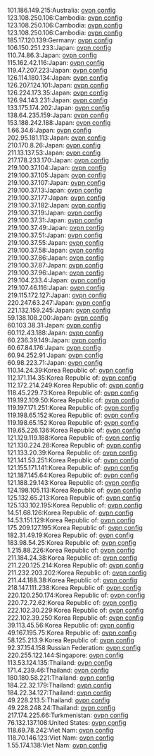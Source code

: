 101.186.149.215:Australia: [ovpn config](vpn/101_186_149_215.ovpn)  
123.108.250.106:Cambodia: [ovpn config](vpn/123_108_250_106.ovpn)  
123.108.250.106:Cambodia: [ovpn config](vpn/123_108_250_106.ovpn)  
123.108.250.106:Cambodia: [ovpn config](vpn/123_108_250_106.ovpn)  
185.17.120.139:Germany: [ovpn config](vpn/185_17_120_139.ovpn)  
106.150.251.233:Japan: [ovpn config](vpn/106_150_251_233.ovpn)  
110.74.86.3:Japan: [ovpn config](vpn/110_74_86_3.ovpn)  
115.162.42.116:Japan: [ovpn config](vpn/115_162_42_116.ovpn)  
119.47.207.223:Japan: [ovpn config](vpn/119_47_207_223.ovpn)  
126.114.180.134:Japan: [ovpn config](vpn/126_114_180_134.ovpn)  
126.207.124.101:Japan: [ovpn config](vpn/126_207_124_101.ovpn)  
126.224.173.35:Japan: [ovpn config](vpn/126_224_173_35.ovpn)  
126.94.143.231:Japan: [ovpn config](vpn/126_94_143_231.ovpn)  
133.175.174.202:Japan: [ovpn config](vpn/133_175_174_202.ovpn)  
138.64.235.159:Japan: [ovpn config](vpn/138_64_235_159.ovpn)  
153.188.242.188:Japan: [ovpn config](vpn/153_188_242_188.ovpn)  
1.66.34.6:Japan: [ovpn config](vpn/1_66_34_6.ovpn)  
202.95.181.113:Japan: [ovpn config](vpn/202_95_181_113.ovpn)  
210.170.8.26:Japan: [ovpn config](vpn/210_170_8_26.ovpn)  
211.13.137.53:Japan: [ovpn config](vpn/211_13_137_53.ovpn)  
217.178.233.170:Japan: [ovpn config](vpn/217_178_233_170.ovpn)  
219.100.37.104:Japan: [ovpn config](vpn/219_100_37_104.ovpn)  
219.100.37.105:Japan: [ovpn config](vpn/219_100_37_105.ovpn)  
219.100.37.107:Japan: [ovpn config](vpn/219_100_37_107.ovpn)  
219.100.37.13:Japan: [ovpn config](vpn/219_100_37_13.ovpn)  
219.100.37.177:Japan: [ovpn config](vpn/219_100_37_177.ovpn)  
219.100.37.182:Japan: [ovpn config](vpn/219_100_37_182.ovpn)  
219.100.37.19:Japan: [ovpn config](vpn/219_100_37_19.ovpn)  
219.100.37.31:Japan: [ovpn config](vpn/219_100_37_31.ovpn)  
219.100.37.49:Japan: [ovpn config](vpn/219_100_37_49.ovpn)  
219.100.37.51:Japan: [ovpn config](vpn/219_100_37_51.ovpn)  
219.100.37.55:Japan: [ovpn config](vpn/219_100_37_55.ovpn)  
219.100.37.58:Japan: [ovpn config](vpn/219_100_37_58.ovpn)  
219.100.37.86:Japan: [ovpn config](vpn/219_100_37_86.ovpn)  
219.100.37.87:Japan: [ovpn config](vpn/219_100_37_87.ovpn)  
219.100.37.96:Japan: [ovpn config](vpn/219_100_37_96.ovpn)  
219.104.233.4:Japan: [ovpn config](vpn/219_104_233_4.ovpn)  
219.107.46.116:Japan: [ovpn config](vpn/219_107_46_116.ovpn)  
219.115.172.127:Japan: [ovpn config](vpn/219_115_172_127.ovpn)  
220.247.63.247:Japan: [ovpn config](vpn/220_247_63_247.ovpn)  
221.132.159.245:Japan: [ovpn config](vpn/221_132_159_245.ovpn)  
59.138.108.200:Japan: [ovpn config](vpn/59_138_108_200.ovpn)  
60.103.38.31:Japan: [ovpn config](vpn/60_103_38_31.ovpn)  
60.112.43.188:Japan: [ovpn config](vpn/60_112_43_188.ovpn)  
60.236.39.149:Japan: [ovpn config](vpn/60_236_39_149.ovpn)  
60.67.84.176:Japan: [ovpn config](vpn/60_67_84_176.ovpn)  
60.94.252.91:Japan: [ovpn config](vpn/60_94_252_91.ovpn)  
60.98.223.71:Japan: [ovpn config](vpn/60_98_223_71.ovpn)  
110.14.24.39:Korea Republic of: [ovpn config](vpn/110_14_24_39.ovpn)  
112.171.114.35:Korea Republic of: [ovpn config](vpn/112_171_114_35.ovpn)  
112.172.214.249:Korea Republic of: [ovpn config](vpn/112_172_214_249.ovpn)  
118.45.229.73:Korea Republic of: [ovpn config](vpn/118_45_229_73.ovpn)  
119.192.109.50:Korea Republic of: [ovpn config](vpn/119_192_109_50.ovpn)  
119.197.171.251:Korea Republic of: [ovpn config](vpn/119_197_171_251.ovpn)  
119.198.65.152:Korea Republic of: [ovpn config](vpn/119_198_65_152.ovpn)  
119.198.65.152:Korea Republic of: [ovpn config](vpn/119_198_65_152.ovpn)  
119.65.226.136:Korea Republic of: [ovpn config](vpn/119_65_226_136.ovpn)  
121.129.119.188:Korea Republic of: [ovpn config](vpn/121_129_119_188.ovpn)  
121.130.224.28:Korea Republic of: [ovpn config](vpn/121_130_224_28.ovpn)  
121.133.20.39:Korea Republic of: [ovpn config](vpn/121_133_20_39.ovpn)  
121.141.53.251:Korea Republic of: [ovpn config](vpn/121_141_53_251.ovpn)  
121.155.171.141:Korea Republic of: [ovpn config](vpn/121_155_171_141.ovpn)  
121.187.145.64:Korea Republic of: [ovpn config](vpn/121_187_145_64.ovpn)  
121.188.29.143:Korea Republic of: [ovpn config](vpn/121_188_29_143.ovpn)  
124.198.105.113:Korea Republic of: [ovpn config](vpn/124_198_105_113.ovpn)  
125.132.65.213:Korea Republic of: [ovpn config](vpn/125_132_65_213.ovpn)  
125.133.102.195:Korea Republic of: [ovpn config](vpn/125_133_102_195.ovpn)  
14.51.68.126:Korea Republic of: [ovpn config](vpn/14_51_68_126.ovpn)  
14.53.151.129:Korea Republic of: [ovpn config](vpn/14_53_151_129.ovpn)  
175.209.127.195:Korea Republic of: [ovpn config](vpn/175_209_127_195.ovpn)  
182.31.49.19:Korea Republic of: [ovpn config](vpn/182_31_49_19.ovpn)  
183.98.54.25:Korea Republic of: [ovpn config](vpn/183_98_54_25.ovpn)  
1.215.88.226:Korea Republic of: [ovpn config](vpn/1_215_88_226.ovpn)  
211.184.24.38:Korea Republic of: [ovpn config](vpn/211_184_24_38.ovpn)  
211.220.125.214:Korea Republic of: [ovpn config](vpn/211_220_125_214.ovpn)  
211.232.203.202:Korea Republic of: [ovpn config](vpn/211_232_203_202.ovpn)  
211.44.188.38:Korea Republic of: [ovpn config](vpn/211_44_188_38.ovpn)  
218.147.111.238:Korea Republic of: [ovpn config](vpn/218_147_111_238.ovpn)  
220.120.250.174:Korea Republic of: [ovpn config](vpn/220_120_250_174.ovpn)  
220.72.72.62:Korea Republic of: [ovpn config](vpn/220_72_72_62.ovpn)  
222.102.30.229:Korea Republic of: [ovpn config](vpn/222_102_30_229.ovpn)  
222.102.39.250:Korea Republic of: [ovpn config](vpn/222_102_39_250.ovpn)  
39.113.45.56:Korea Republic of: [ovpn config](vpn/39_113_45_56.ovpn)  
49.167.195.75:Korea Republic of: [ovpn config](vpn/49_167_195_75.ovpn)  
58.125.213.9:Korea Republic of: [ovpn config](vpn/58_125_213_9.ovpn)  
92.37.154.158:Russian Federation: [ovpn config](vpn/92_37_154_158.ovpn)  
220.255.122.144:Singapore: [ovpn config](vpn/220_255_122_144.ovpn)  
113.53.124.135:Thailand: [ovpn config](vpn/113_53_124_135.ovpn)  
171.4.239.46:Thailand: [ovpn config](vpn/171_4_239_46.ovpn)  
180.180.58.221:Thailand: [ovpn config](vpn/180_180_58_221.ovpn)  
184.22.32.179:Thailand: [ovpn config](vpn/184_22_32_179.ovpn)  
184.22.34.127:Thailand: [ovpn config](vpn/184_22_34_127.ovpn)  
49.228.213.5:Thailand: [ovpn config](vpn/49_228_213_5.ovpn)  
49.228.248.24:Thailand: [ovpn config](vpn/49_228_248_24.ovpn)  
217.174.225.66:Turkmenistan: [ovpn config](vpn/217_174_225_66.ovpn)  
76.132.137.108:United States: [ovpn config](vpn/76_132_137_108.ovpn)  
118.69.78.242:Viet Nam: [ovpn config](vpn/118_69_78_242.ovpn)  
118.70.146.123:Viet Nam: [ovpn config](vpn/118_70_146_123.ovpn)  
1.55.174.138:Viet Nam: [ovpn config](vpn/1_55_174_138.ovpn)  
